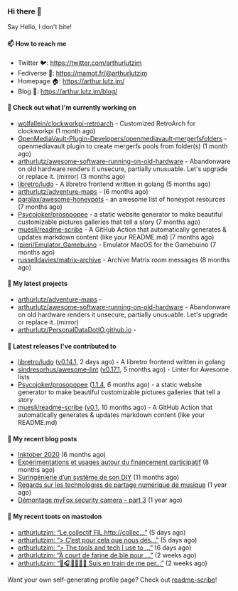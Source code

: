### Hi there 👋

Say Hello, I don't bite!

#### 📫 How to reach me

- Twitter 🐦: https://twitter.com/arthurlutzim
- Fediverse 🐘: https://mamot.fr/@arthurlutzim
- Homepage 🏠: https://arthur.lutz.im/
- Blog 📰: https://arthur.lutz.im/blog/

#### 👷 Check out what I'm currently working on

- [wolfallein/clockworkpi-retroarch](https://github.com/wolfallein/clockworkpi-retroarch) - Customized RetroArch for clockworkpi (1 month ago)
- [OpenMediaVault-Plugin-Developers/openmediavault-mergerfsfolders](https://github.com/OpenMediaVault-Plugin-Developers/openmediavault-mergerfsfolders) - openmediavault plugin to create mergerfs pools from folder(s) (1 month ago)
- [arthurlutz/awesome-software-running-on-old-hardware](https://github.com/arthurlutz/awesome-software-running-on-old-hardware) - Abandonware on old hardware renders it unsecure, partially unusuable. Let&#39;s upgrade or replace it. (mirror) (3 months ago)
- [libretro/ludo](https://github.com/libretro/ludo) - A libretro frontend written in golang (5 months ago)
- [arthurlutz/adventure-maps](https://github.com/arthurlutz/adventure-maps) -  (6 months ago)
- [paralax/awesome-honeypots](https://github.com/paralax/awesome-honeypots) - an awesome list of honeypot resources (7 months ago)
- [Psycojoker/prosopopee](https://github.com/Psycojoker/prosopopee) - a static website generator to make beautiful customizable pictures galleries that tell a story (7 months ago)
- [muesli/readme-scribe](https://github.com/muesli/readme-scribe) - A GitHub Action that automatically generates &amp; updates markdown content (like your README.md) (7 months ago)
- [lpieri/Emulator_Gamebuino](https://github.com/lpieri/Emulator_Gamebuino) - Emulator MacOS for the Gamebuino (7 months ago)
- [russelldavies/matrix-archive](https://github.com/russelldavies/matrix-archive) - Archive Matrix room messages (8 months ago)

#### 🌱 My latest projects

- [arthurlutz/adventure-maps](https://github.com/arthurlutz/adventure-maps) - 
- [arthurlutz/awesome-software-running-on-old-hardware](https://github.com/arthurlutz/awesome-software-running-on-old-hardware) - Abandonware on old hardware renders it unsecure, partially unusuable. Let&#39;s upgrade or replace it. (mirror)
- [arthurlutz/PersonalDataDotIO.github.io](https://github.com/arthurlutz/PersonalDataDotIO.github.io) - 

#### 🔭 Latest releases I've contributed to

- [libretro/ludo](https://github.com/libretro/ludo) ([v0.14.1](https://github.com/libretro/ludo/releases/tag/v0.14.1), 2 days ago) - A libretro frontend written in golang
- [sindresorhus/awesome-lint](https://github.com/sindresorhus/awesome-lint) ([v0.17.1](https://github.com/sindresorhus/awesome-lint/releases/tag/v0.17.1), 5 months ago) - Linter for Awesome lists
- [Psycojoker/prosopopee](https://github.com/Psycojoker/prosopopee) ([1.1.4](https://github.com/Psycojoker/prosopopee/releases/tag/1.1.4), 6 months ago) - a static website generator to make beautiful customizable pictures galleries that tell a story
- [muesli/readme-scribe](https://github.com/muesli/readme-scribe) ([v0.1](https://github.com/muesli/readme-scribe/releases/tag/v0.1), 10 months ago) - A GitHub Action that automatically generates &amp; updates markdown content (like your README.md)

#### 📜 My recent blog posts

- [Inktober 2020](https://arthur.lutz.im/blog/2020/11/09/inktober-2020/) (6 months ago)
- [Expérimentations et usages autour du financement participatif](https://arthur.lutz.im/blog/2020/09/21/experimentations-et-usages-autour-du-financement-participatif/) (8 months ago)
- [Suringénierie d’un système de son DIY](https://arthur.lutz.im/blog/2020/06/01/suringenierie-dun-systeme-de-son-diy/) (11 months ago)
- [Regards sur les technologies de partage numérique de musique](https://arthur.lutz.im/blog/2020/05/23/regards-sur-les-technologies-de-partage-numerique-de-musique/) (1 year ago)
- [Démontage myFox security camera – part 3](https://arthur.lutz.im/blog/2020/04/28/demontage-myfox-security-camera-part-3/) (1 year ago)

#### 🐘 My recent toots on mastodon

- [arthurlutzim: “Le collectif FIL http://collec…”](https://mamot.fr/@arthurlutzim/106269377976758085) (5 days ago)
- [arthurlutzim: “&gt; C’est pour cela que nous dés…”](https://mamot.fr/@arthurlutzim/106269369981042773) (5 days ago)
- [arthurlutzim: “&gt; The tools and tech I use to …”](https://mamot.fr/@arthurlutzim/106260418713454353) (6 days ago)
- [arthurlutzim: “À court de farine de blé pour …”](https://mamot.fr/@arthurlutzim/106210957991691401) (2 weeks ago)
- [arthurlutzim: “🐧🎧🎸🎼🥁🎹 Suis en train de me per…”](https://mamot.fr/@arthurlutzim/106210292852570202) (2 weeks ago)

Want your own self-generating profile page? Check out [readme-scribe](https://github.com/muesli/readme-scribe)!
